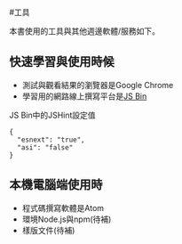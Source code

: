 #工具

本書使用的工具與其他週邊軟體/服務如下。

## 快速學習與使用時候

- 測試與觀看結果的瀏覽器是Google Chrome
- 學習用的網路線上撰寫平台是[JS Bin](http://jsbin.com/)

JS Bin中的JSHint設定值

```
{
  "esnext": "true",
  "asi": "false"
}
```


## 本機電腦端使用時

- 程式碼撰寫軟體是Atom 
- 環境Node.js與npm(待補)
- 樣版文件(待補)
